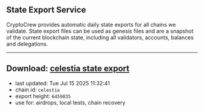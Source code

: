 ## State Export Service
CryptoCrew provides automatic daily state exports for all chains we validate. State export files can be used as genesis files and are a snapshot of the current blockchain state, including all validators, accounts, balances and delegations.

---
**Download: [celestia state export](https://dl-eu2.ccvalidators.com/SERVICE/celestia/celestia_export_6459835.json)**
---

- last updated: Tue Jul 15 2025 11:32:41
- chain id: `celestia`
- export height: `6459835`
- use for: airdrops, local tests, chain recovery
